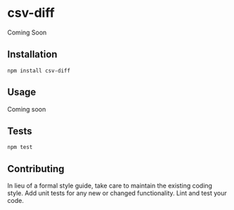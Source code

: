 csv-diff
=========
 
 Coming Soon

## Installation

  `npm install csv-diff`

## Usage

Coming soon


## Tests

  `npm test`

## Contributing

In lieu of a formal style guide, take care to maintain the existing coding style. Add unit tests for any new or changed functionality. Lint and test your code.